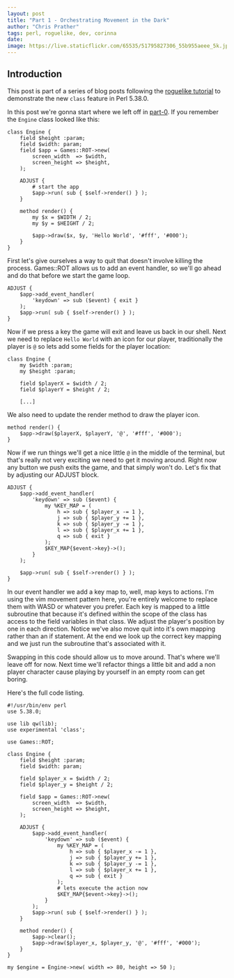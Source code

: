 ```yaml
---
layout: post
title: "Part 1 - Orchestrating Movement in the Dark"
author: "Chris Prather"
tags: perl, roguelike, dev, corinna
date:
image: https://live.staticflickr.com/65535/51795827306_55b955aeee_5k.jpg
---
```


## Introduction

This post is part of a series of blog posts following the [roguelike
tutorial](https://www.rogueliketutorials.com/) to demonstrate the new `class`
feature in Perl 5.38.0.

In this post we're gonna start where we left off in [part-0](). If you remember
the `Engine` class looked like this:

```
class Engine {
    field $height :param;
    field $width: param;
    field $app = Games::ROT->new(
        screen_width  => $width,
        screen_height => $height,
    );

    ADJUST {
        # start the app
        $app->run( sub { $self->render() } );
    }

    method render() {
        my $x = $WIDTH / 2;
        my $y = $HEIGHT / 2;

        $app->draw($x, $y, 'Hello World', '#fff', '#000');
    }
}

```

First let's give ourselves a way to quit that doesn't involve killing the
process. Games::ROT allows us to add an event handler, so we'll go ahead and do that before we start the game loop.

```
ADJUST {
    $app->add_event_handler(
        'keydown' => sub ($event) { exit }
    );
    $app->run( sub { $self->render() } );
}

```

Now if we press a key the game will exit and leave us back in our shell. Next
we need to replace  `Hello World` with an icon for our player, traditionally
the player is `@` so lets add some fields for the player location:

```
class Engine {
    my $width :param;
    my $height :param;

    field $playerX = $width / 2;
    field $playerY = $height / 2;

    [...]
```

We also need to update the render method to draw the player icon.

```
method render() {
    $app->draw($playerX, $playerY, '@', '#fff', '#000');
}
```

Now if we run things we'll get a nice little `@` in the middle of the terminal,
but that's really not very exciting we need to get it moving around. Right now
any button we push exits the game, and that simply won't do. Let's fix that by
adjusting our ADJUST block.

```
ADJUST {
    $app->add_event_handler(
        'keydown' => sub ($event) {
            my %KEY_MAP = (
                h => sub { $player_x -= 1 },
                j => sub { $player_y += 1 },
                k => sub { $player_y -= 1 },
                l => sub { $player_x += 1 },
                q => sub { exit }
            );
            $KEY_MAP{$event->key}->();
        }
    );

    $app->run( sub { $self->render() } );
}
```

In our event handler we add a key map to, well, map keys to actions. I'm using the vim movement pattern here, you're entirely welcome to replace them with WASD or whatever you prefer. Each key is mapped to a little subroutine that because it's defined within the scope of the class has access to the field variables in that class. We adjust the player's position by one in each direction. Notice we've also move quit into it's own mapping rather than an if statement. At the end we look up the correct key mapping and we just run the subroutine that's associated with it.

Swapping in this code should allow us to move around. That's where we'll leave
off for now. Next time we'll refactor things a little bit and add a non player
character cause playing by yourself in an empty room can get boring.

Here's the full code listing.

```
#!/usr/bin/env perl
use 5.38.0;

use lib qw(lib);
use experimental 'class';

use Games::ROT;

class Engine {
    field $height :param;
    field $width: param;

    field $player_x = $width / 2;
    field $player_y = $height / 2;

    field $app = Games::ROT->new(
        screen_width  => $width,
        screen_height => $height,
    );

    ADJUST {
        $app->add_event_handler(
            'keydown' => sub ($event) {
                my %KEY_MAP = (
                    h => sub { $player_x -= 1 },
                    j => sub { $player_y += 1 },
                    k => sub { $player_y -= 1 },
                    l => sub { $player_x += 1 },
                    q => sub { exit }
                );
                # lets execute the action now
                $KEY_MAP{$event->key}->();
            }
        );
        $app->run( sub { $self->render() } );
    }

    method render() {
        $app->clear();
        $app->draw($player_x, $player_y, '@', '#fff', '#000');
    }
}

my $engine = Engine->new( width => 80, height => 50 );
```
